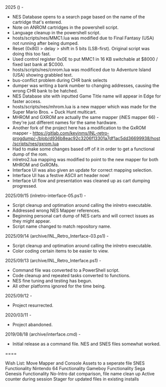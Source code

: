 2025 () -
- NES Database opens to a search page based on the name of the cartridge that's entered.
- Note on ANROM cartridges in the powershell script.
- Language cleanup in the powershell script.
- hosts/scripts/nes/MMC1.lua was modified due to Final Fantasy (USA) not running after being dumped.
-   Reset (0x80) > delay > shift in 5 bits (LSB-first). Original script was doing this too fast.
-   Used control register 0x0E to put MMC1 in 16 KB switchable at $8000 / fixed last bank at $C000.
- hosts/scripts/nes/cnrom.lua was modificed due to Adventure Island (USA) showing grabbled text.
-   bus-conflict problem during CHR bank selects
-   dumper was writing a bank number to changing addresses, causing the wrong CHR bank to be hatched.
- NES Database site with inputted Game Title name will appear in Edge for faster access.
- hosts/scripts/nes/mhrom.lua is a new mapper which was made for the Super Mario Bros. + Duck Hunt multicart.
-   MHROM and GXROM are actually the same mapper (iNES mapper 66) - they're just different names for the same hardware.
-   Another fork of the project here has a modification to the GxROM mapper - https://gitlab.com/kevinms/INL-retro-progdump/-/blob/d936b8eac92c3206f13301a7df1ac5dd36699938/host/scripts/nes/gxrom.lua
-   Had to make some changes based off of it in order to get a functional dump of the rom.
-   inlretro2.lua mapping was modified to point to the new mapper for both MHROM and GxROMs.
-   Interface UI was also given an update for correct mapping selection.
-   Interface UI has a festive ASCII art header now!
-   Interface UI flow and presentation was cleaned up as cart dumping progressed.

2025/09/15 (inlretro-interface-05.ps1) -
- Script cleanup and optimation around calling the inlretro executable.
- Addressed wrong NES Mapper references.
- Beginning personal cart dump of NES carts and will correct issues as they might appear.
- Script name changed to match repository name.

2025/09/14 (archive/INL_Retro_Interface-03.ps1) -
- Script cleanup and optimation around calling the inlretro executable.
- Color coding certain items to be easier to view.

2025/09/13 (archive/INL_Retro_Interface.ps1) - 
- Command file was converted to a PowerShell script.
- Code cleanup and repeated tasks converted to functions.
- NES fine tuning and testing has begun.
- All other platforms ignored for the time being.

2025/09/12 - 
- Project resurrected.

2020/03/11 - 
- Project abandoned.

2019/08/18 (archive/interface.cmd) -
- Initial release as a command file. NES and SNES files somewhat worked.

====

Wish List:
Move Mapper and Console Assets to a seperate file
SNES Functionality
Nintendo 64 Functionality
Gameboy Functionality
Sega Genesis Functionality
No-Intro dat comparison, file name clean up
Active counter during session
Stager for updated files in existing installs
